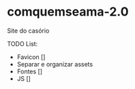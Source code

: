 # comquemseama-2.0
Site do casório


TODO List:

 - Favicon []
 - Separar e organizar assets
 - Fontes []
 - JS []